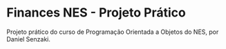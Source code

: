 # Finances NES - Projeto Prático

Projeto prático do curso de Programação Orientada a Objetos do NES, por Daniel Senzaki.